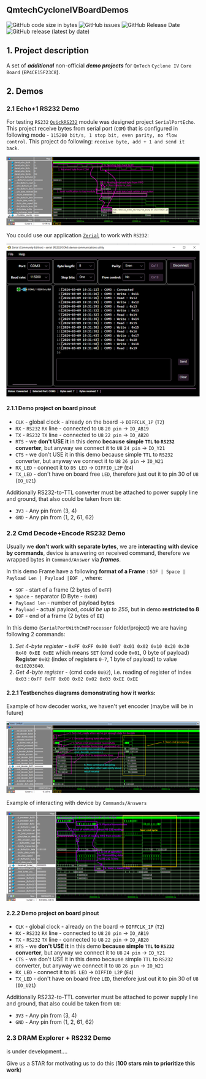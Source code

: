 ## QmtechCycloneIVBoardDemos
![GitHub code size in bytes](https://img.shields.io/github/languages/code-size/wissance/QmtechCycloneIVBoardDemos?style=plastic) 
![GitHub issues](https://img.shields.io/github/issues/wissance/QmtechCycloneIVBoardDemos?style=plastic)
![GitHub Release Date](https://img.shields.io/github/release-date/wissance/QmtechCycloneIVBoardDemos?style=plastic)
![GitHub release (latest by date)](https://img.shields.io/github/downloads/wissance/QmtechCycloneIVBoardDemos/v1.0/total?style=plastic)

## 1. Project description

A set of ***additional*** non-official ***demo projects*** for `QmTech` `Cyclone IV` `Core Board` (`EP4CE15F23C8`).

## 2. Demos

### 2.1 Echo+1 RS232 Demo

For testing `RS232` [`QuickRS232`](https://github.com/Wissance/QuickRS232) module
was designed project `SerialPortEcho`. This project receive bytes from serial port (`COM`) that is configured in following mode - `115200 bit/s, 1 stop bit, even parity, no flow control`. This project do following: `receive byte, add + 1 and send it back`.

![RS232 Timing diagrams](/docs/img/serial_echo_demo.png)

You could use our application [`Zerial`](https://github.com/Wissance/Zerial) to work with `RS232`:

![Application 4 RS232](/docs/img/serial_echo_app_4test.png)

#### 2.1.1 Demo project on board pinout

* `CLK` - global clock - already on the board -> `DIFFCLK_1P` (`T2`)
* `RX` - `RS232` `RX` line - connected to `U8` `20 pin` -> `IO_AB19`
* `TX` - `RS232` `TX` line - connected to `U8` `22 pin` -> `IO_AB20`
* `RTS` - we **don't USE it** in this demo **because simple `TTL` to `RS232` converter**, but anyway we connect it to `U8` `24 pin` -> `IO_Y21`
* `CTS` - we don't USE it in this demo because simple `TTL` to `RS232` converter,
  but anyway we connect it to `U8` `26 pin` -> `IO_W21`
* `RX_LED` - connect it to `D5 LED` -> `DIFFIO_L2P` (`E4`)
* `TX_LED` - don't have on board free `LED`, therefore just out it to pin 30 of `U8` (`IO_U21`)

Additionally RS232-to-TTL converter must be attached to power supply line and ground, that also could be taken from `U8`:

* `3V3` - Any pin from (3, 4)
* `GND` - Any pin from (1, 2, 61, 62)

### 2.2 Cmd Decode+Encode RS232 Demo

Usually we **don't work with separate bytes**, we are **interacting with device by commands**, device is answering on received command, therefore we wrapped bytes in `Command/Answer` via ***frames***.

In this demo Frame have a following **format of a Frame** : 
`SOF | Space | Payload Len | Payload |EOF ` , where:
* `SOF` - start of a frame (2 bytes of `0xFF`)
* `Space` - separator (0 Byte - `0x00`)
* `Payload len` - number of payload bytes
* `Payload` - actual payload, *could be up to 255*, but in demo **restricted to 8**
* `EOF` - end of a frame (2 bytes of `EE`)

In this demo (`SerialPortWithCmdProcessor` folder/project) we are having following 2 commands:
1. *Set 4-byte register* - `0xFF 0xFF 0x00 0x07 0x01 0x02 0x10 0x20 0x30 0x40 0xEE 0xEE` which means `SET` (cmd code `0x01`, 0 byte of payload) **Register** `0x02` (index of registers `0-7`, 1 byte of payload) to value `0x10203040`.
2. *Get 4-byte register* - (cmd code `0x02`), i.e. reading of register of index `0x03` :
`0xFF 0xFF 0x00 0x02 0x02 0x03 0xEE 0xEE`

#### 2.2.1 Testbenches diagrams demonstrating how it works:

Example of how decoder works, we haven't yet encoder (maybe will be in future)

![Frame parser/decoder](/docs/img/serial_cmd_decoder_example.png)

Example of interacting with device by `Commands/Answers`

![Interaction by commands](/docs/img/cmd_commands_demo.png)

#### 2.2.2 Demo project on board pinout

* `CLK` - global clock - already on the board -> `DIFFCLK_1P` (`T2`)
* `RX` - `RS232` `RX` line - connected to `U8` `20 pin` -> `IO_AB19`
* `TX` - `RS232` `TX` line - connected to `U8` `22 pin` -> `IO_AB20`
* `RTS` - we **don't USE it** in this demo **because simple `TTL` to `RS232` converter**, but anyway we connect it to `U8` `24 pin` -> `IO_Y21`
* `CTS` - we don't USE it in this demo because simple `TTL` to `RS232` converter,
  but anyway we connect it to `U8` `26 pin` -> `IO_W21`
* `RX_LED` - connect it to `D5 LED` -> `DIFFIO_L2P` (`E4`)
* `TX_LED` - don't have on board free `LED`, therefore just out it to pin 30 of `U8` (`IO_U21`)

Additionally RS232-to-TTL converter must be attached to power supply line and ground, that also could be taken from `U8`:

* `3V3` - Any pin from (3, 4)
* `GND` - Any pin from (1, 2, 61, 62)

### 2.3 DRAM Explorer + RS232 Demo

is under development....

Give us a STAR for motivating us to do this (**100 stars min to prioritize this work**)



